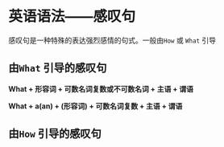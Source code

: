# 英语语法——感叹句

感叹句是一种特殊的表达强烈感情的句式。一般由`How` 或 `What` 引导


## 由`What` 引导的感叹句

**What + 形容词 + 可数名词复数或不可数名词 + 主语 + 谓语**



**What + a(an) + (形容词)  + 可数名词复数 + 主语 + 谓语**

## 由`How` 引导的感叹句










 





